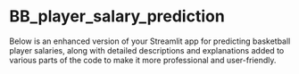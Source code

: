 # BB_player_salary_prediction
Below is an enhanced version of your Streamlit app for predicting basketball player salaries, along with detailed descriptions and explanations added to various parts of the code to make it more professional and user-friendly.
